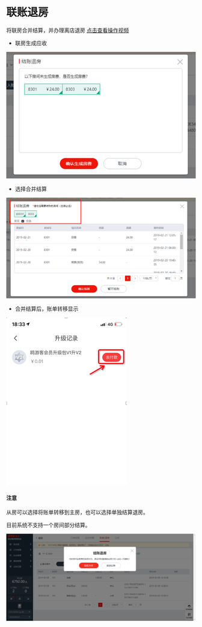 # 联账退房

将联房合并结算，并办理离店退房   [点击查看操作视频](https://crs-pms-vidio.oss-cn-beijing.aliyuncs.com/%E8%81%94%E6%88%BF%E9%80%80%E6%88%BF.mp4)

* 联房生成应收

![](../../../.gitbook/assets/image%20%2885%29.png)

* 选择合并结算

![](../../../.gitbook/assets/image%20%28712%29.png)

* 合并结算后，账单转移显示

![](../../../.gitbook/assets/image%20%2831%29.png)

#### 注意

从房可以选择将账单转移到主房，也可以选择单独结算退房。

目前系统不支持一个房间部分结算。

![](../../../.gitbook/assets/image%20%28118%29.png)



